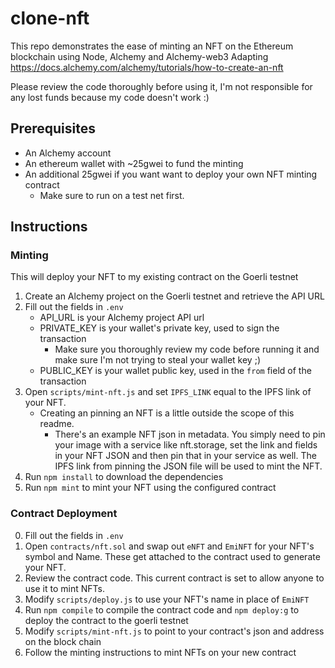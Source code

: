 # clone-nft
This repo demonstrates the ease of minting an NFT on the Ethereum blockchain using Node, Alchemy and Alchemy-web3
Adapting https://docs.alchemy.com/alchemy/tutorials/how-to-create-an-nft

Please review the code thoroughly before using it, I'm not responsible for any lost funds because my code doesn't work :)

## Prerequisites

- An Alchemy account
- An ethereum wallet with ~25gwei to fund the minting
- An additional 25gwei if you want want to deploy your own NFT minting contract
    - Make sure to run on a test net first. 


## Instructions

### Minting
This will deploy your NFT to my existing contract on the Goerli testnet
1. Create an Alchemy project on the Goerli testnet and retrieve the API URL
2. Fill out the fields in `.env`
    - API_URL is your Alchemy project API url
    - PRIVATE_KEY is your wallet's private key, used to sign the transaction
        - Make sure you thoroughly review my code before running it and make sure I'm not trying to steal your wallet key ;)
    - PUBLIC_KEY is your wallet public key, used in the `from` field of the transaction
3. Open `scripts/mint-nft.js` and set `IPFS_LINK` equal to the IPFS link of your NFT.
    - Creating an pinning an NFT is a little outside the scope of this readme.
        - There's an example NFT json in metadata. You simply need to pin your image with a service like nft.storage, set the link and fields in your NFT JSON and then pin that in your service as well. The IPFS link from pinning the JSON file will be used to mint the NFT.
4. Run `npm install` to download the dependencies
5. Run `npm mint` to mint your NFT using the configured contract

### Contract Deployment
0. Fill out the fields in `.env`
1. Open `contracts/nft.sol` and swap out `eNFT` and `EmiNFT` for your NFT's symbol and Name. These get attached to the contract used to generate your NFT.
2. Review the contract code. This current contract is set to allow anyone to use it to mint NFTs.
3. Modify `scripts/deploy.js` to use your NFT's name in place of `EmiNFT`
4. Run `npm compile` to compile the contract code and `npm deploy:g` to deploy the contract to the goerli testnet
5. Modify `scripts/mint-nft.js` to point to your contract's json and address on the block chain
6. Follow the minting instructions to mint NFTs on your new contract